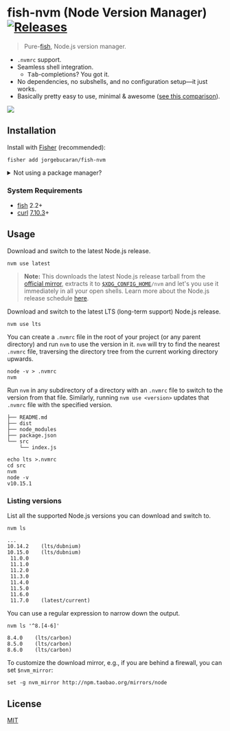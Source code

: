 # fish-nvm (Node Version Manager) [![Releases](https://img.shields.io/github/release/jorgebucaran/fish-nvm.svg?label=&color=0080FF)](https://github.com/jorgebucaran/fish-nvm/releases/latest)

> Pure-[fish](https://fishshell.com), Node.js version manager.

- `.nvmrc` support.
- Seamless shell integration.
  - <kbd>Tab</kbd>-completions? You got it.
- No dependencies, no subshells, and no configuration setup—it just works.
- Basically pretty easy to use, minimal & awesome ([see this comparison](https://github.com/jorgebucaran/fish-nvm/issues/82)).

![](https://gitcdn.link/repo/jorgebucaran/00f6d3f301483a01a00e836eb17a2b3e/raw/0084c9bacd4dcc8ddea0932d413efcab98f3b82f/fish-nvm.svg)

## Installation

Install with [Fisher](https://github.com/jorgebucaran/fisher) (recommended):

```
fisher add jorgebucaran/fish-nvm
```

<details>
<summary>Not using a package manager?</summary>

---

Copy [`conf.d/nvm.fish`](conf.d/nvm.fish), [`functions/nvm.fish`](functions/nvm.fish), and [`completions/nvm.fish`](completions/nvm.fish) to your fish configuration directory preserving the directory structure.

```fish
set -q XDG_CONFIG_HOME; or set XDG_CONFIG_HOME ~/.config

for i in conf.d functions completions
  curl https://git.io/$i.nvm.fish --create-dirs -sLo $XDG_CONFIG_HOME/fish/$i/nvm.fish
end
```

To uninstall, run the following code:

```
rm -f $XDG_CONFIG_HOME/fish/{conf.d,functions,completions}/nvm.fish && emit nvm_uninstall
```

</details>

### System Requirements

- [fish](https://github.com/fish-shell/fish-shell) 2.2+
- [curl](https://github.com/curl/curl) [7.10.3](https://curl.haxx.se/changes.html#7_10_3)+

## Usage

Download and switch to the latest Node.js release.

```fish
nvm use latest
```

> **Note:** This downloads the latest Node.js release tarball from the [official mirror](https://nodejs.org/dist), extracts it to <code>[\$XDG_CONFIG_HOME](https://specifications.freedesktop.org/basedir-spec/basedir-spec-latest.html#variables)/nvm</code> and let's you use it immediately in all your open shells. Learn more about the Node.js release schedule [here](https://github.com/nodejs/Release).

Download and switch to the latest LTS (long-term support) Node.js release.

```
nvm use lts
```

You can create a `.nvmrc` file in the root of your project (or any parent directory) and run `nvm` to use the version in it. `nvm` will try to find the nearest `.nvmrc` file, traversing the directory tree from the current working directory upwards.

```fish
node -v > .nvmrc
nvm
```

Run `nvm` in any subdirectory of a directory with an `.nvmrc` file to switch to the version from that file. Similarly, running `nvm use <version>` updates that `.nvmrc` file with the specified version.

```
├── README.md
├── dist
├── node_modules
├── package.json
└── src
    └── index.js
```

```fish
echo lts >.nvmrc
cd src
nvm
node -v
v10.15.1
```

### Listing versions

List all the supported Node.js versions you can download and switch to.

```
nvm ls
```

```console
...
10.14.2    (lts/dubnium)
10.15.0    (lts/dubnium)
 11.0.0
 11.1.0
 11.2.0
 11.3.0
 11.4.0
 11.5.0
 11.6.0
 11.7.0    (latest/current)
```

You can use a regular expression to narrow down the output.

```
nvm ls '^8.[4-6]'
```

```console
8.4.0    (lts/carbon)
8.5.0    (lts/carbon)
8.6.0    (lts/carbon)
```

To customize the download mirror, e.g., if you are behind a firewall, you can set `$nvm_mirror`:

```fish
set -g nvm_mirror http://npm.taobao.org/mirrors/node
```

## License

[MIT](LICENSE.md)
